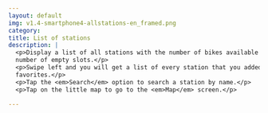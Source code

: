 ```yaml
---
layout: default
img: v1.4-smartphone4-allstations-en_framed.png
category: 
title: List of stations
description: |
  <p>Display a list of all stations with the number of bikes available and the
  number of empty slots.</p>
  <p>Swipe left and you will get a list of every station that you added in your
  favorites.</p>
  <p>Tap the <em>Search</em> option to search a station by name.</p>
  <p>Tap on the little map to go to the <em>Map</em> screen.</p>

---
```

